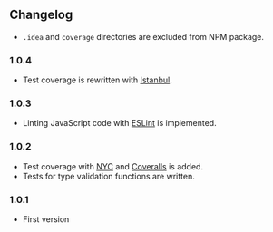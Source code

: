 ## Changelog

- `.idea` and `coverage` directories are excluded from NPM package.

### 1.0.4

- Test coverage is rewritten with [Istanbul](https://istanbul.js.org/).

### 1.0.3

- Linting JavaScript code with [ESLint](http://eslint.org/) is implemented.

### 1.0.2

- Test coverage with [NYC](https://github.com/istanbuljs/nyc) and [Coveralls](https://coveralls.io/) is added.
- Tests for type validation functions are written.

### 1.0.1

- First version